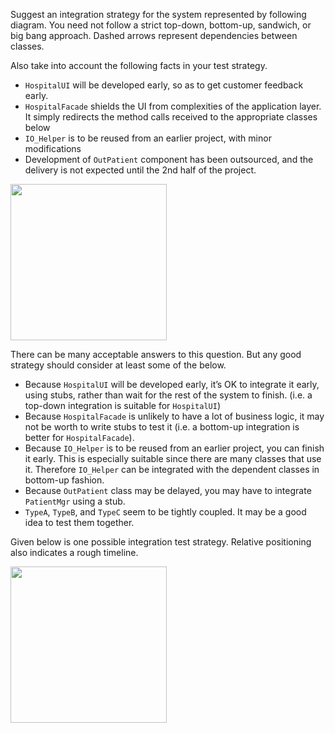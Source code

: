 <panel header="{{ icon_Q_A }} Suggest an integration strategy">
<question has-input="true">

Suggest an integration strategy for the system represented by following diagram. You need not follow a strict top-down, bottom-up, sandwich, or big bang approach. Dashed arrows represent dependencies between classes.

Also take into account the following facts in your test strategy.

* `HospitalUI` will be developed early, so as to get customer feedback early.
* `HospitalFacade` shields the UI from complexities of the application layer. It simply redirects the method calls received to the appropriate classes below
* `IO_Helper` is to be reused from an earlier project, with minor modifications
* Development of `OutPatient` component has been outsourced, and the delivery is not expected until the 2nd half of the project.

<img src="{{baseUrl}}/integration/approaches/topDownVsBottomUp/images/hospital.png" height="250" />
<p/>

<div slot="answer">

There can be many acceptable answers to this question. But any good strategy should consider at least some of the below.

* Because `HospitalUI` will be developed early, it’s OK to integrate it early, using stubs, rather than wait for the rest of the system to finish. (i.e. a top-down integration is suitable for `HospitalUI`)
* Because `HospitalFacade` is unlikely to have a lot of business logic, it may not be worth to write stubs to test it (i.e. a bottom-up integration is better for `HospitalFacade`).
* Because `IO_Helper` is to be reused from an earlier project, you can finish it early. This is especially suitable since there are many classes that use it. Therefore `IO_Helper` can be integrated with the dependent classes in bottom-up fashion.
* Because `OutPatient` class may be delayed, you may have to integrate `PatientMgr` using a stub.
* `TypeA`, `TypeB`, and `TypeC` seem to be tightly coupled. It may be a good idea to test them together.

Given below is one possible integration test strategy. Relative positioning also indicates a rough timeline.

<img src="{{baseUrl}}/integration/approaches/topDownVsBottomUp/images/hospitalIntegration.png" height="250" />
<p/>

</div>
</question>
</panel>
